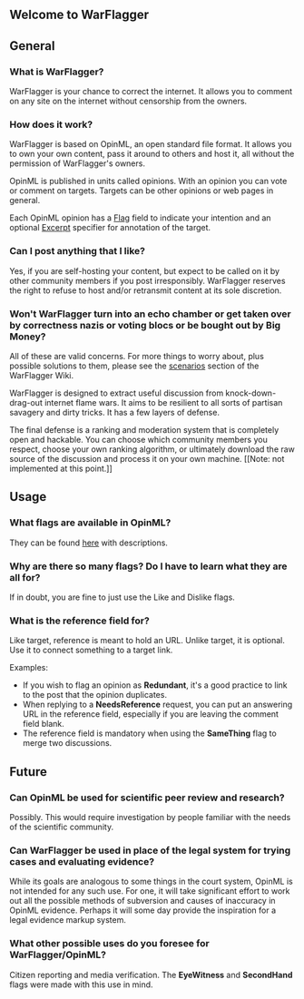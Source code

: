 ## Welcome to WarFlagger

## General

### What is WarFlagger?

WarFlagger is your chance to correct the internet. It allows you to comment on any site on the internet without censorship from the owners.

### How does it work?

WarFlagger is based on OpinML, an open standard file format. It allows you to own your own content, pass it around to others and host it, all without the permission of WarFlagger's owners. 

OpinML is published in units called opinions. With an opinion you can vote or comment on targets. Targets can be other opinions or web pages in general.

Each OpinML opinion has a [Flag](https://github.com/BnMcGn/warflagger/wiki/Flags) field to indicate your intention and an optional [Excerpt](https://github.com/BnMcGn/warflagger/wiki/Excerpts) specifier for annotation of the target.

### Can I post anything that I like?

Yes, if you are self-hosting your content, but expect to be called on it by other community members if you post irresponsibly. WarFlagger reserves the right to refuse to host and/or retransmit content at its sole discretion.

### Won't WarFlagger turn into an echo chamber or get taken over by correctness nazis or voting blocs or be bought out by Big Money?

All of these are valid concerns. For more things to worry about, plus possible solutions to them, please see the [scenarios](https://github.com/BnMcGn/warflagger/wiki/Scenarios) section of the WarFlagger Wiki.

WarFlagger is designed to extract useful discussion from knock-down-drag-out internet flame wars. It aims to be resilient to all sorts of partisan savagery and dirty tricks. It has a few layers of defense.

The final defense is a ranking and moderation system that is completely open and hackable. You can choose which community members you respect, choose your own ranking algorithm, or ultimately download the raw source of the discussion and process it on your own machine. [[Note: not implemented at this point.]]

## Usage

### What flags are available in OpinML?

They can be found [here](/flag_descriptions/) with descriptions.

### Why are there so many flags? Do I have to learn what they are all for?

If in doubt, you are fine to just use the Like and Dislike flags.

### What is the reference field for?

Like target, reference is meant to hold an URL. Unlike target, it is optional. Use it to connect something to a target link. 

Examples: 

- If you wish to flag an opinion as **Redundant**, it's a good practice to link to the post that the opinion duplicates.
- When replying to a **NeedsReference** request, you can put an answering URL in the reference field, especially if you are leaving the comment field blank.
- The reference field is mandatory when using the **SameThing** flag to merge two discussions.

## Future

### Can OpinML be used for scientific peer review and research?

Possibly. This would require investigation by people familiar with the needs of the scientific community.

### Can WarFlagger be used in place of the legal system for trying cases and evaluating evidence?

While its goals are analogous to some things in the court system, OpinML is not intended for any such use. For one, it will take significant effort to work out all the possible methods of subversion and causes of inaccuracy in OpinML evidence. Perhaps it will some day provide the inspiration for a legal evidence markup system.

### What other possible uses do you foresee for WarFlagger/OpinML?

Citizen reporting and media verification. The **EyeWitness** and **SecondHand** flags were made with this use in mind.





